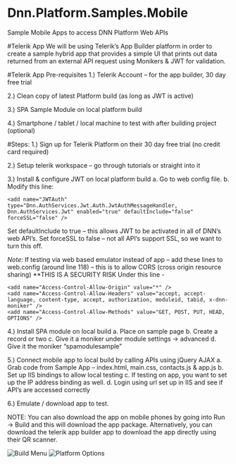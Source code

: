 # Dnn.Platform.Samples.Mobile
Sample Mobile Apps to access DNN Platform Web APIs

#Telerik App
We will be using Telerik’s App Builder platform in order to create a sample hybrid app that provides a simple UI that prints out data returned from an external API request using Monikers & JWT for validation.

#Telerik App Pre-requisites
  1.)	Telerik Account – for the app builder, 30 day free trial
  
  2.)	Clean copy of latest Platform build (as long as JWT is active)
  
  3.)	SPA Sample Module on local platform build
  
  4.)	Smartphone / tablet / local machine to test with after building project (optional)

#Steps:
  1.)	Sign up for Telerik Platform on their 30 day free trial (no credit card required)
  
  2.)	Setup telerik workspace – go through tutorials or straight into it
  
  3.)	Install & configure JWT on local platform build
  a.	Go to web config file.
  b.	Modify this line:
  
    <add name="JWTAuth" type="Dnn.AuthServices.Jwt.Auth.JwtAuthMessageHandler, Dnn.AuthServices.Jwt" enabled="true" defaultInclude="false" forceSSL="false" />
  
  Set defaultInclude to true – this allows JWT to be activated in all of DNN’s web API’s.
  Set forceSSL to false – not all API’s support SSL, so we want to turn this off.
  
  *Note*: If testing via web based emulator instead of app – add these lines to web.config (around line 118) – this is to allow CORS (cross origin resource sharing) **THIS IS A SECURITY RISK
  Under this line - <remove name="X-Powered-By" />
  
    <add name="Access-Control-Allow-Origin" value="*" />
    <add name="Access-Control-Allow-Headers" value="accept, accept-language, content-type, accept, authorization, moduleid, tabid, x-dnn-moniker" />
    <add name="Access-Control-Allow-Methods" value="GET, POST, PUT, HEAD, OPTIONS" />
  
  4.)	Install SPA module on local build
  a.	Place on sample page
  b.	Create a record or two
  c.	Give it a moniker under module settings -> advanced
  d.	Give it the moniker “spamodulesample”
  
  5.)	Connect mobile app to local build by calling APIs using jQuery AJAX
  a.	Grab code from Sample App – index.html, main.css, contacts.js & app.js
  b.	Set up IIS bindings to allow local testing
  c.	If testing on app, you want to set up the IP address binding as well.
  d.	Login using url set up in IIS and see if API’s are accessed correctly
  
  6.)	Emulate / download app to test.

NOTE: You can also download the app on mobile phones by going into Run -> Build and this will download the app package. Alternatively, you can download the telerik app builder app to download the app directly using their QR scanner.

![Build Menu](https://raw.githubusercontent.com/dnnsoftware/Dnn.Platform.Samples.Mobile/master/images/build.png)
![Platform Options](https://raw.githubusercontent.com/dnnsoftware/Dnn.Platform.Samples.Mobile/master/images/platform.png)
